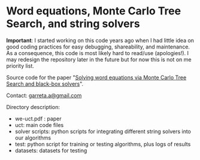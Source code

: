 # Word equations, Monte Carlo Tree Search, and string solvers

**Important**: I started working on this code years ago when I had little idea on good coding practices for easy debugging, shareability, and maintenance. As a consequence, this code is most likely hard to read/use (apologies!). I may redesign the repository later in the future but for now this is not on me priority list.

Source code for the paper "[Solving word equations via Monte Carlo Tree Search and black-box solvers](https://github.com/agarreta/we-uct/blob/master/we-uct.pdf)". 

Contact: garreta.a@gmail.com

Directory description:
  - we-uct.pdf : paper
  - uct: main code files
  - solver scripts: python scripts for integrating different string solvers into our algorithms
  - test: python script for training or testing algorithms, plus logs of results
  - datasets: datasets for testing
  

